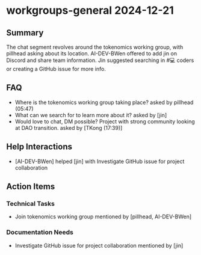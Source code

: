 # workgroups-general 2024-12-21

## Summary
The chat segment revolves around the tokenomics working group, with pillhead asking about its location. AI-DEV-BWen offered to add jin on Discord and share team information. Jin suggested searching in #💻 coders or creating a GitHub issue for more info.

## FAQ
- Where is the tokenomics working group taking place? asked by pillhead (05:47)
- What can we search for to learn more about it? asked by [jin]
- Would love to chat, DM possible? Project with strong community looking at DAO transition. asked by [TKong (17:39)]

## Help Interactions
- [AI-DEV-BWen] helped [jin] with Investigate GitHub issue for project collaboration

## Action Items

### Technical Tasks
- Join tokenomics working group mentioned by [pillhead, AI-DEV-BWen]

### Documentation Needs
- Investigate GitHub issue for project collaboration mentioned by [jin]